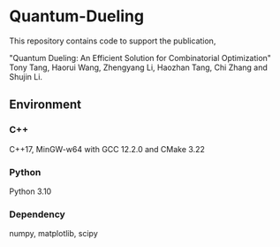 # Quantum-Dueling
This repository contains code to support the publication,

"Quantum Dueling: An Efficient Solution for Combinatorial Optimization" Tony Tang, Haorui Wang, Zhengyang Li, Haozhan Tang, Chi Zhang and Shujin Li.

## Environment
### C++
C++17, MinGW-w64 with GCC 12.2.0 and CMake 3.22

### Python
Python 3.10
### Dependency
numpy, matplotlib, scipy